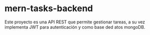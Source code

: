 # mern-tasks-backend

Este proyecto es una API REST que permite gestionar tareas, a su vez implementa JWT para autenticación y como base ded atos mongoDB.
